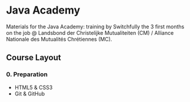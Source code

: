 # Java Academy

Materials for the Java Academy: training by Switchfully the 3 first months on the job @ Landsbond der Christelijke Mutualiteiten (CM) / Alliance Nationale des Mutualités Chrétiennes (MC).


## Course Layout

### 0. Preparation
  - HTML5 & CSS3
  - Git & GitHub
